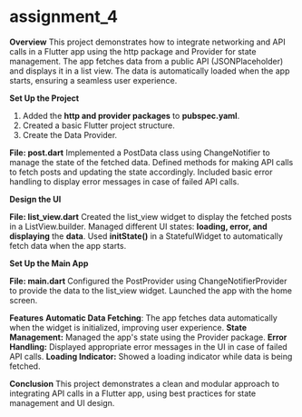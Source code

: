 # assignment_4
    
**Overview**
This project demonstrates how to integrate networking and API calls in a Flutter app using the http package and Provider for state management. The app fetches data from a public API (JSONPlaceholder) and displays it in a list view. The data is automatically loaded when the app starts, ensuring a seamless user experience.


**Set Up the Project**

1. Added the **http and provider packages** to **pubspec.yaml**.
2. Created a basic Flutter project structure.
3. Create the Data Provider.

**File: post.dart**
Implemented a PostData class using ChangeNotifier to manage the state of the fetched data.
Defined methods for making API calls to fetch posts and updating the state accordingly.
Included basic error handling to display error messages in case of failed API calls.

**Design the UI**

**File: list_view.dart**
Created the list_view widget to display the fetched posts in a ListView.builder.
Managed different UI states: **loading, error, and displaying** the **data**.
Used **initState()** in a StatefulWidget to automatically fetch data when the app starts.


**Set Up the Main App**

**File: main.dart**
Configured the PostProvider using ChangeNotifierProvider to provide the data to the list_view widget.
Launched the app with the home screen.

**Features**
**Automatic Data Fetching**: The app fetches data automatically when the widget is initialized, improving user experience.
**State Management:** Managed the app's state using the Provider package.
**Error Handling:** Displayed appropriate error messages in the UI in case of failed API calls.
**Loading Indicator:** Showed a loading indicator while data is being fetched.

**Conclusion**
This project demonstrates a clean and modular approach to integrating API calls in a Flutter app, using best practices for state management and UI design.
